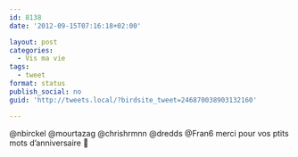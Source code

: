 ```yaml
---
id: 8138
date: '2012-09-15T07:16:18+02:00'

layout: post
categories:
  - Vis ma vie
tags:
  - tweet
format: status
publish_social: no
guid: 'http://tweets.local/?birdsite_tweet=246870038903132160'

---
```


@nbirckel @mourtazag @chrishrmnn @dredds @Fran6 merci pour vos ptits mots d’anniversaire 🙂